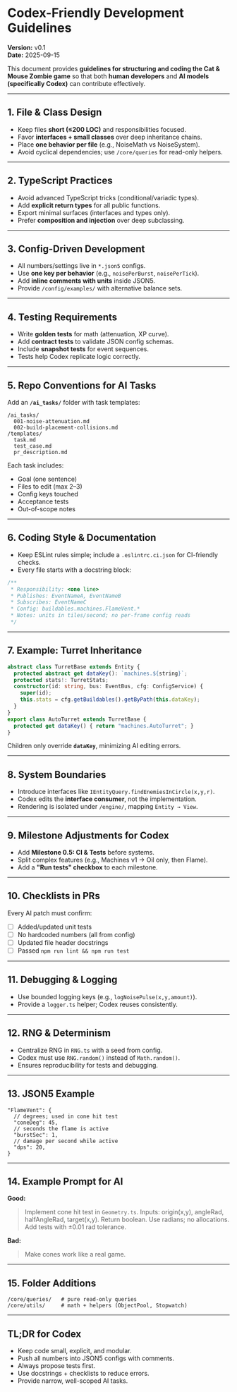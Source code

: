# Codex-Friendly Development Guidelines

**Version:** v0.1  
**Date:** 2025-09-15  

This document provides **guidelines for structuring and coding the Cat & Mouse Zombie game** so that both **human developers** and **AI models (specifically Codex)** can contribute effectively.

---

## 1. File & Class Design
- Keep files **short (≤200 LOC)** and responsibilities focused.  
- Favor **interfaces + small classes** over deep inheritance chains.  
- Place **one behavior per file** (e.g., NoiseMath vs NoiseSystem).  
- Avoid cyclical dependencies; use `/core/queries` for read-only helpers.

---

## 2. TypeScript Practices
- Avoid advanced TypeScript tricks (conditional/variadic types).  
- Add **explicit return types** for all public functions.  
- Export minimal surfaces (interfaces and types only).  
- Prefer **composition and injection** over deep subclassing.

---

## 3. Config-Driven Development
- All numbers/settings live in `*.json5` configs.  
- Use **one key per behavior** (e.g., `noisePerBurst`, `noisePerTick`).  
- Add **inline comments with units** inside JSON5.  
- Provide `/config/examples/` with alternative balance sets.

---

## 4. Testing Requirements
- Write **golden tests** for math (attenuation, XP curve).  
- Add **contract tests** to validate JSON config schemas.  
- Include **snapshot tests** for event sequences.  
- Tests help Codex replicate logic correctly.

---

## 5. Repo Conventions for AI Tasks
Add an **`/ai_tasks/`** folder with task templates:
```
/ai_tasks/
  001-noise-attenuation.md
  002-build-placement-collisions.md
/templates/
  task.md
  test_case.md
  pr_description.md
```

Each task includes:
- Goal (one sentence)  
- Files to edit (max 2–3)  
- Config keys touched  
- Acceptance tests  
- Out-of-scope notes

---

## 6. Coding Style & Documentation
- Keep ESLint rules simple; include a `.eslintrc.ci.json` for CI-friendly checks.  
- Every file starts with a docstring block:

```ts
/**
 * Responsibility: <one line>
 * Publishes: EventNameA, EventNameB
 * Subscribes: EventNameC
 * Config: buildables.machines.FlameVent.*
 * Notes: units in tiles/second; no per-frame config reads
 */
```

---

## 7. Example: Turret Inheritance
```ts
abstract class TurretBase extends Entity {
  protected abstract get dataKey(): `machines.${string}`;
  protected stats!: TurretStats;
  constructor(id: string, bus: EventBus, cfg: ConfigService) {
    super(id);
    this.stats = cfg.getBuildables().getByPath(this.dataKey);
  }
}
export class AutoTurret extends TurretBase {
  protected get dataKey() { return "machines.AutoTurret"; }
}
```

Children only override **`dataKey`**, minimizing AI editing errors.

---

## 8. System Boundaries
- Introduce interfaces like `IEntityQuery.findEnemiesInCircle(x,y,r)`.  
- Codex edits the **interface consumer**, not the implementation.  
- Rendering is isolated under `/engine/`, mapping `Entity → View`.

---

## 9. Milestone Adjustments for Codex
- Add **Milestone 0.5: CI & Tests** before systems.  
- Split complex features (e.g., Machines v1 → Oil only, then Flame).  
- Add a **"Run tests" checkbox** to each milestone.

---

## 10. Checklists in PRs
Every AI patch must confirm:
- [ ] Added/updated unit tests  
- [ ] No hardcoded numbers (all from config)  
- [ ] Updated file header docstrings  
- [ ] Passed `npm run lint && npm run test`  

---

## 11. Debugging & Logging
- Use bounded logging keys (e.g., `logNoisePulse(x,y,amount)`).  
- Provide a `logger.ts` helper; Codex reuses consistently.

---

## 12. RNG & Determinism
- Centralize RNG in `RNG.ts` with a seed from config.  
- Codex must use `RNG.random()` instead of `Math.random()`.  
- Ensures reproducibility for tests and debugging.

---

## 13. JSON5 Example
```json5
"FlameVent": {
  // degrees; used in cone hit test
  "coneDeg": 45,
  // seconds the flame is active
  "burstSec": 1,
  // damage per second while active
  "dps": 20,
}
```

---

## 14. Example Prompt for AI
**Good:**  
> Implement cone hit test in `Geometry.ts`. Inputs: origin(x,y), angleRad, halfAngleRad, target(x,y). Return boolean. Use radians; no allocations. Add tests with ±0.01 rad tolerance.

**Bad:**  
> Make cones work like a real game.

---

## 15. Folder Additions
```
/core/queries/   # pure read-only queries
/core/utils/     # math + helpers (ObjectPool, Stopwatch)
```

---

## TL;DR for Codex
- Keep code small, explicit, and modular.  
- Push all numbers into JSON5 configs with comments.  
- Always propose tests first.  
- Use docstrings + checklists to reduce errors.  
- Provide narrow, well-scoped AI tasks.

